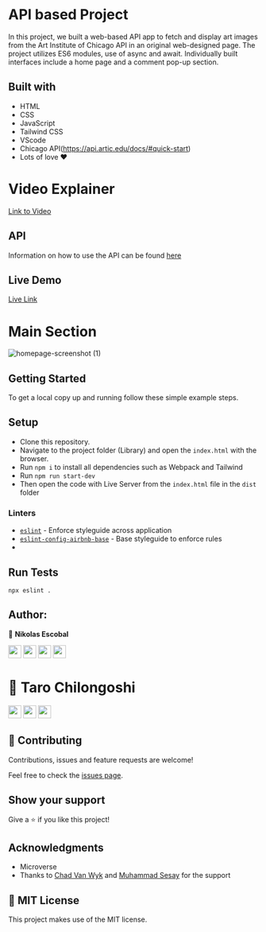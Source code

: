 # API based Project

In this project, we built a web-based API app to fetch and display art images from the Art Institute of Chicago API in an original web-designed page. The project utilizes ES6 modules, use of async and await. Individually built interfaces include a home page and a comment pop-up section.

## Built with
- HTML
- CSS
- JavaScript 
- Tailwind CSS
- VScode
- Chicago API(https://api.artic.edu/docs/#quick-start)
- Lots of love :heart:

# Video Explainer
[Link to Video](https://drive.google.com/file/d/1SpMrirGbrrSEnGv094v-xoquZix2jH0V/view?usp=sharing)

## API 
 Information on how to use the API can be found [here](https://api.artic.edu/docs/#introduction)
 
## Live Demo
[Live Link]()

# Main Section
![homepage-screenshot (1)](https://user-images.githubusercontent.com/62937819/137616641-ae009d55-ff24-4729-b41a-0ddf4edddff7.png)

## Getting Started
To get a local copy up and running follow these simple example steps.

## Setup
- Clone this repository. 
- Navigate to the project folder (Library) and open the `index.html` with the browser.
- Run `npm i` to install all dependencies such as Webpack and Tailwind
- Run `npm run start-dev` 
- Then open the code with Live Server from the `index.html` file in the `dist` folder 

  
### Linters
- [`eslint`](https://github.com/eslint/eslint) - Enforce styleguide across application
- [`eslint-config-airbnb-base`](https://github.com/airbnb/javascript/tree/master/packages/eslint-config-airbnb-base) - Base styleguide to enforce rules
- 

## Run Tests

```
npx eslint .
```

## Author:

👤 **Nikolas Escobal**

[<code><img height="26" src="https://cdn.iconscout.com/icon/free/png-256/github-153-675523.png"></code>](https://github.com/nikoescobal)
[<code><img height="26" src="https://upload.wikimedia.org/wikipedia/sco/thumb/9/9f/Twitter_bird_logo_2012.svg/1200px-Twitter_bird_logo_2012.svg.png"></code>](https://twitter.com/nikoescobal)
[<code><img height="26" src="https://upload.wikimedia.org/wikipedia/commons/thumb/c/c9/Linkedin.svg/1200px-Linkedin.svg.png"></code>](https://www.linkedin.com/in/nikolas-escobal/)
 <a href="mailto:niko.escobal@gmail.com?subject=Sup Niko?"><img height="26" src="https://cdn.worldvectorlogo.com/logos/official-gmail-icon-2020-.svg"></a>
 
 # 👤 Taro Chilongoshi
[<code><img height="26" src="https://cdn.iconscout.com/icon/free/png-256/github-153-675523.png"></code>](https://github.com/tchilo)
[<code><img height="26" src="https://upload.wikimedia.org/wikipedia/commons/thumb/c/c9/Linkedin.svg/1200px-Linkedin.svg.png"></code>](https://www.linkedin.com/in/taro-chilongoshi-1a7125141/)
 <a href="mailto:tchiloross@gmail.com?subject=Hey I'm Taro!"><img height="26" src="https://cdn.worldvectorlogo.com/logos/official-gmail-icon-2020-.svg"></a>
 

## 🤝 Contributing

Contributions, issues and feature requests are welcome!

Feel free to check the [issues page](https://github.com/nikoescobal/members-only/issues).

## Show your support

Give a ⭐️ if you like this project!

## Acknowledgments

- Microverse
- Thanks to [Chad Van Wyk](https://github.com/El-Potato-Slayer) and [Muhammad Sesay](https://github.com/mmsesay) for the support

## 📝 MIT License

This project makes use of the MIT license.
